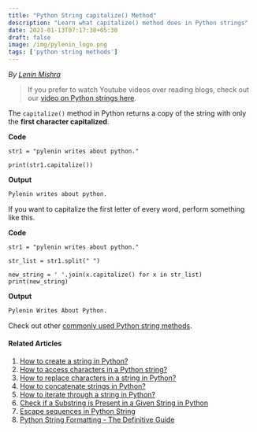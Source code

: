 ```yaml
---
title: "Python String capitalize() Method"
description: "Learn what capitalize() method does in Python strings"
date: 2021-01-13T07:17:38+05:30
draft: false
image: /img/pylenin_logo.png
tags: ['python string methods']
---
```

<div class="sharethis-inline-follow-buttons"></div>

*By [Lenin Mishra](https://www.pylenin.com/authors/#lenin-mishra)*

> If you prefer to watch Youtube videos over reading blogs, check out our [video on Python strings here](https://youtu.be/MXdNMo_f95I). 

The `capitalize()` method in Python returns a copy of the string with only the **first character capitalized**.

**Code**
```python3
str1 = "pylenin writes about python."

print(str1.capitalize())
```

**Output**
```bash
Pylenin writes about python.
```

If you want to capitalize the first letter of every word, perform something like this.

**Code**
```python3
str1 = "pylenin writes about python."

str_list = str1.split(" ")

new_string = ' '.join(x.capitalize() for x in str_list)
print(new_string)
```

**Output** 
```bash
Pylenin Writes About Python.
```

Check out other [commonly used Python string methods](https://www.pylenin.com/blogs/common-python-string-methods).

#### Related Articles

1. [How to create a string in Python?](https://www.pylenin.com/blogs/create-string-python/)
2. [How to access characters in a Python string?](https://www.pylenin.com/blogs/access-characters-in-string/)
3. [How to replace characters in a string in Python?](https://www.pylenin.com/blogs/replace-string-characters-python/)
4. [How to concatenate strings in Python?](https://www.pylenin.com/blogs/concatenate-strings-in-python/)
5. [How to iterate through a string in Python?](https://www.pylenin.com/blogs/iterating-through-python-string/)
6. [Check if a Substring is Present in a Given String in Python](https://www.pylenin.com/blogs/check-substring-in-a-string-python/)
7. [Escape sequences in Python String](https://www.pylenin.com/blogs/escape-sequences-python-string/)
8. [Python String Formatting - The Definitive Guide](https://www.pylenin.com/blogs/python-string-formatting/)

